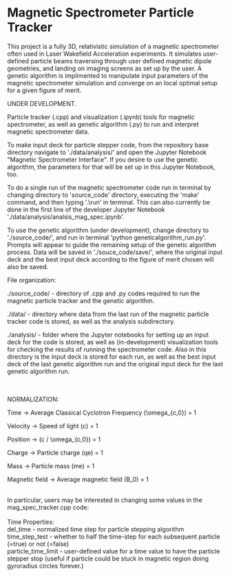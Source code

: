 # Magnetic Spectrometer Particle Tracker
This project is a fully 3D, relativistic simulation of a magnetic spectrometer often used in Laser Wakefield Acceleration experiments. It simulates user-defined particle beams traversing through user defined magnetic dipole geometries, and landing on imaging screens as set up by the user. A genetic algorithm is implimented to manipulate input parameters of the magnetic spectrometer simulation and converge on an local optimal setup for a given figure of merit.

UNDER DEVELOPMENT.

Particle tracker (.cpp) and visualization (.ipynb) tools for magnetic spectrometer, as well as genetic algorithm (.py) to run and interpret magnetic spectrometer data.

To make input deck for particle stepper code, from the repository base directory navigate to './data/analysis/' and open the Jupyter Notebook "Magnetic Spectrometer Interface". If you desire to use the genetic algorithm, the parameters for that will be set up in this Jupyter Notebook, too.

To do a single run of the magnetic spectrometer code run in terminal by changing directory to 'source_code' directory, executing the 'make' command, and then typing '.\run' in terminal. This can also currently be done in the first line of the developer Jupyter Notebook './data/analysis/analsis_mag_spec.ipynb'.

To use the genetic algorithm (under development), change directory to './source_code/', and run in terminal 'python geneticalgorithm_run.py'. Prompts will appear to guide the remaining setup of the genetic algorithm process. Data will be saved in './souce_code/save/', where the original input deck and the best input deck according to the figure of merit chosen will also be saved.

File organization:

./source_code/ - directory of .cpp and .py codes required to run the magnetic particle tracker and the genetic algorithm. 

./data/ - directory where data from the last run of the magnetic particle tracker code is stored, as well as the analysis subdirectory.

./analysis/ - folder where the Jupyter notebooks for setting up an input deck for the code is stored, as well as (in-development) visualization tools for checking the results of running the spectrometer code. Also in this directory is the input deck is stored for each run, as well as the best input deck of the last genetic algorithm run and the original input deck for the last genetic algorithm run.

<br>
<br>
NORMALIZATION:

Time           -> Average Classical Cyclotron Frequency (\omega_{c,0}) = 1

Velocity       -> Speed of light (c)   = 1

Position       -> (c / \omega_{c,0})    = 1

Charge         -> Particle charge (qe) = 1

Mass           -> Particle mass (me)   = 1

Magnetic field -> Average magnetic field (B_0) = 1
<br>
<br>

In particular, users may be interested in changing some values in the mag_spec_tracker.cpp code:<br>
<br>
  Time Properties:<br>
  del_time            - normalized time step for particle stepping algorithm<br>
  time_step_test      - whether to half the time-step for each subsequent particle (=true) or not (=false)<br>
  particle_time_limit - user-defined value for a time value to have the particle stepper stop (useful if particle could be stuck in magnetic region doing gyroradius circles forever.)<br><br>
  

